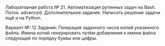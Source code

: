 Лабораторная работа № 21. Автоматизация рутинных задач на Bash.
Поток: advanced.
Дополнительное задание: Написать решение задачи ещё и на Python.

Вариант №: 12
Задание:  Генерация заданного числа копий указанного файла. Имена копий генерировать путём добавления к имени файла следующей по порядку буквы или цифры.







